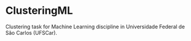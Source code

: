 # ClusteringML
Clustering task for Machine Learning discipline in Universidade Federal de São Carlos (UFSCar).
